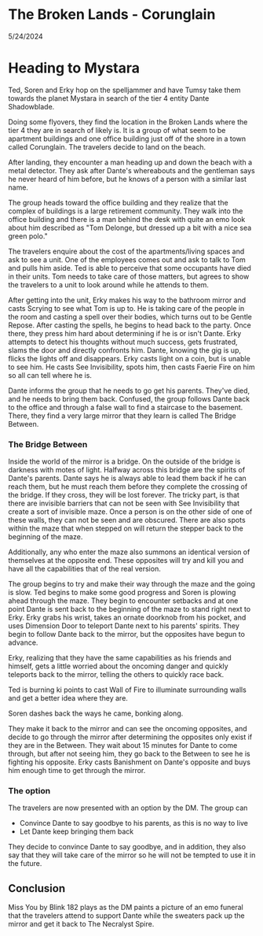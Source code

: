 # The Broken Lands - Corunglain
5/24/2024

# Heading to Mystara

Ted, Soren and Erky hop on the spelljammer and have Tumsy take them towards the planet Mystara in search of the tier 4 entity Dante Shadowblade. 

Doing some flyovers, they find the location in the Broken Lands where the tier 4 they are in search of likely is. It is a group of what seem to be apartment buildings and one office building just off of the shore in a town called Corunglain. The travelers decide to land on the beach.

After landing, they encounter a man heading up and down the beach with a metal detector. They ask after Dante's whereabouts and the gentleman says he never heard of him before, but he knows of a person with a similar last name. 

The group heads toward the office building and they realize that the complex of buildings is a large retirement community. They walk into the office building and there is a man behind the desk with quite an emo look about him described as "Tom Delonge, but dressed up a bit with a nice sea green polo."

The travelers enquire about the cost of the apartments/living spaces and ask to see a unit. One of the employees comes out and ask to talk to Tom and pulls him aside. Ted is able to perceive that some occupants have died in their units. Tom needs to take care of those matters, but agrees to show the travelers to a unit to look around while he attends to them. 

After getting into the unit, Erky makes his way to the bathroom mirror and casts Scrying to see what Tom is up to. He is taking care of the people in the room and casting a spell over their bodies, which turns out to be Gentle Repose. After casting the spells, he begins to head back to the party. Once there, they press him hard about determining if he is or isn't Dante. Erky attempts to detect his thoughts without much success, gets frustrated, slams the door and directly confronts him. Dante, knowing the gig is up, flicks the lights off and disappears. Erky casts light on a coin, but is unable to see him. He casts See Invisibility, spots him, then casts Faerie Fire on him so all can tell where he is. 

Dante informs the group that he needs to go get his parents. They've died, and he needs to bring them back. Confused, the group follows Dante back to the office and through a false wall to find a staircase to the basement. There, they find a very large mirror that they learn is called The Bridge Between. 

### The Bridge Between 
Inside the world of the mirror is a bridge. On the outside of the bridge is darkness with motes of light. Halfway across this bridge are the spirits of Dante's parents. Dante says he is always able to lead them back if he can reach them, but he must reach them before they complete the crossing of the bridge. If they cross, they will be lost forever. The tricky part, is that there are invisible barriers that can not be seen with See Invisibility that create a sort of invisible maze. Once a person is on the other side of one of these walls, they can not be seen and are obscured. There are also spots within the maze that when stepped on will return the stepper back to the beginning of the maze.

Additionally, any who enter the maze also summons an identical version of themselves at the opposite end. These opposites will try and kill you and have all the capabilities that of the real version.

The group begins to try and make their way through the maze and the going is slow. Ted begins to make some good progress and Soren is plowing ahead through the maze. They begin to encounter setbacks and at one point Dante is sent back to the beginning of the maze to stand right next to Erky. Erky grabs his wrist, takes an ornate doorknob from his pocket, and uses Dimension Door to teleport Dante next to his parents' spirits. They begin to follow Dante back to the mirror, but the opposites have begun to advance. 

Erky, realizing that they have the same capabilities as his friends and himself, gets a little worried about the oncoming danger and quickly teleports back to the mirror, telling the others to quickly race back. 

Ted is burning ki points to cast Wall of Fire to illuminate surrounding walls and get a better idea where they are. 

Soren dashes back the ways he came, bonking along. 

They make it back to the mirror and can see the oncoming opposites, and decide to go through the mirror after determining the opposites only exist if they are in the Between. They wait about 15 minutes for Dante to come through, but after not seeing him, they go back to the Between to see he is fighting his opposite. Erky casts Banishment on Dante's opposite and buys him enough time to get through the mirror.

### The option
The travelers are now presented with an option by the DM. The group can 
- Convince Dante to say goodbye to his parents, as this is no way to live
- Let Dante keep bringing them back

They decide to convince Dante to say goodbye, and in addition, they also say that they will take care of the mirror so he will not be tempted to use it in the future. 

## Conclusion
Miss You by Blink 182 plays as the DM paints a picture of an emo funeral that the travelers attend to support Dante while the sweaters pack up the mirror and get it back to The Necralyst Spire.